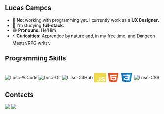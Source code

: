 ## Lucas Campos

- 🔭 <b>Not</b> working with programming yet. I currently work as a <b>UX Designer</b>.
- 🌱 I'm studying <b>full-stack</b>.
- 😄 <b>Pronouns:</b> He/Him
- ⚡ <b>Curiosities:</b> Apprentice by nature and, in my free time, and Dungeon Master/RPG writer.

## Programming Skills

<div style="display: inline_block" align="center"><br>
          
  <img align="center" alt="Lusc-VsCode" height="30" width="40" src="https://cdn.jsdelivr.net/gh/devicons/devicon/icons/vscode/vscode-original.svg">
  <img align="center" alt="Lusc-Git" height="30" width="40" src="https://cdn.jsdelivr.net/gh/devicons/devicon/icons/git/git-original.svg">
  <img align="center" alt="Lusc-GitHub" height="30" width="40" src="https://cdn.jsdelivr.net/gh/devicons/devicon/icons/github/github-original.svg">
  <img align="center" alt="Lusc-Js" height="30" width="40" src="https://raw.githubusercontent.com/devicons/devicon/master/icons/javascript/javascript-plain.svg">
  <img align="center" alt="Lusc-HTML" height="30" width="40" src="https://raw.githubusercontent.com/devicons/devicon/master/icons/html5/html5-original.svg">
  <img align="center" alt="Lusc-CSS" height="30" width="40" src="https://raw.githubusercontent.com/devicons/devicon/master/icons/css3/css3-original.svg">
  <img align="center" alt="Lusc-CSS" height="30" width="40" src="https://cdn.jsdelivr.net/gh/devicons/devicon/icons/bootstrap/bootstrap-original.svg">
  </div>
  
  ## Contacts
  
  <div> 
   <a href="https://instagram.com/luscverse" target="_blank"><img src="https://img.shields.io/badge/-Instagram-%23E4405F?style=for-the-badge&logo=instagram&logoColor=white" target="_blank"></a>
   <a href="https://www.linkedin.com/in/lucas-campos-90a587169" target="_blank"><img src="https://img.shields.io/badge/-LinkedIn-%230077B5?style=for-the-badge&logo=linkedin&logoColor=white" target="_blank"></a> 
 
</div>
